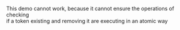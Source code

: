 This demo cannot work, because it cannot ensure the operations of checking </br>
if a token existing and removing it are executing in an atomic way